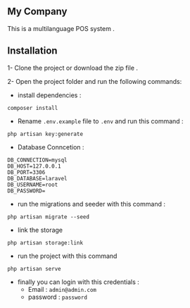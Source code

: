 ## My Company
This is a multilanguage POS system .

## Installation

1- Clone the project or download the zip file .

2- Open the project folder and run the following commands: 

* install dependencies : 
```
composer install 
```

* Rename ` .env.example ` file to ` .env ` and run this command :
```
php artisan key:generate
```

* Database Conncetion :
```
DB_CONNECTION=mysql
DB_HOST=127.0.0.1
DB_PORT=3306
DB_DATABASE=laravel
DB_USERNAME=root
DB_PASSWORD=
```


* run the migrations and seeder with this command :
```
php artisan migrate --seed
```

* link the storage
```
php artisan storage:link 
```

* run the project with this command 
```
php artisan serve 
```

* finally you can login with this credentials :
    * Email : ` admin@admin.com `
    * password  : ` password `







